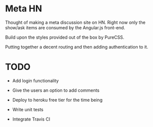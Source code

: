# Meta HN

Thought of making a meta discussion site on HN. Right now only the show/ask items are consumed by the Angular.js front-end.

Build upon the styles provided out of the box by PureCSS.

Putting together a decent routing and then adding authentication to it.

# TODO

* Add login functionality

* Give the users an option to add comments

* Deploy to heroku free tier for the time being

* Write unit tests

* Integrate Travis CI

